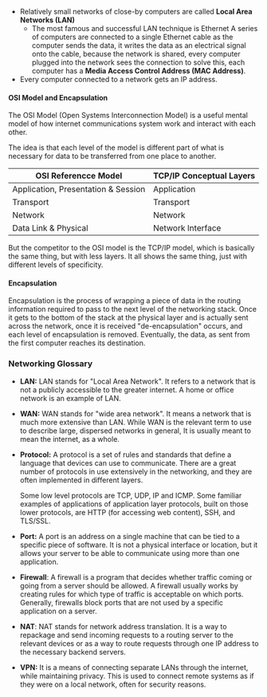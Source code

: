 - Relatively small networks of close-by computers are called **Local Area Networks (LAN)**
	- The most famous and successful LAN technique is Ethernet
	  A series of computers are connected to a single Ethernet cable as the computer sends the data, it writes the data as an electrical signal onto the cable, because the network is shared, every computer plugged into the network sees the connection to solve this, each computer has a **Media Access Control Address (MAC Address)**.
- Every computer connected to a network gets an IP address.
#### OSI Model and Encapsulation

The OSI Model (Open Systems Interconnection Model) is a useful mental model of how internet communications system work and interact with each other.

The idea is that each level of the model is different part of what is necessary for data to be transferred from one place to another.

| OSI Referencce Model                | TCP/IP Conceptual Layers |
| ----------------------------------- | ------------------------ |
| Application, Presentation & Session | Application              |
| Transport                           | Transport                |
| Network                             | Network                  |
| Data Link & Physical                | Network Interface        |

But the competitor to the OSI model is the TCP/IP model, which is basically the same thing, but with less layers. It all shows the same thing, just with different levels of specificity.

#### Encapsulation
Encapsulation is the process of wrapping a piece of data in the routing information required to pass to the next level of the networking stack. Once it gets to the bottom of the stack at the physical layer and is actually sent across the network, once it is received "de-encapsulation" occurs, and each level of encapsulation is removed. Eventually, the data, as sent from the first computer reaches its destination.

### Networking Glossary

- **LAN:** LAN stands for "Local Area Network". It refers to a network that is not a publicly accessible to the greater internet. A home or office network is an example of LAN.
- **WAN:** WAN stands for "wide area network". It means a network that is much more extensive than LAN. While WAN is the relevant term to use to describe large, dispersed networks in general, It is usually meant to mean the internet, as a whole.
- **Protocol:** A protocol is a set of rules and standards that define a language that devices can use to communicate. There are a great number of protocols in use extensively in the networking, and they are often implemented in different layers.
  
  Some low level protocols are TCP, UDP, IP and ICMP. Some familiar examples of applications of application layer protocols, built on those lower protocols, are HTTP (for accessing web content), SSH, and TLS/SSL.

- **Port:** A port is an address on a single machine that can be tied to a specific piece of software. It is not a physical interface or location, but it allows your server to be able to communicate using more than one application.
- **Firewall**: A firewall is a program that decides whether traffic coming or going from a server should be allowed. A firewall usually works by creating rules for which type of traffic is acceptable on which ports. Generally, firewalls block ports that are not used by a specific application on a server.
- **NAT**: NAT stands for network address translation. It is a way to repackage and send incoming requests to a routing server to the relevant devices or  as a way to route requests through one IP address to the necessary backend servers.
- **VPN:** It is a means of connecting separate LANs through the internet, while maintaining privacy. This is used to connect remote systems as if they were on a local network, often for security reasons.
